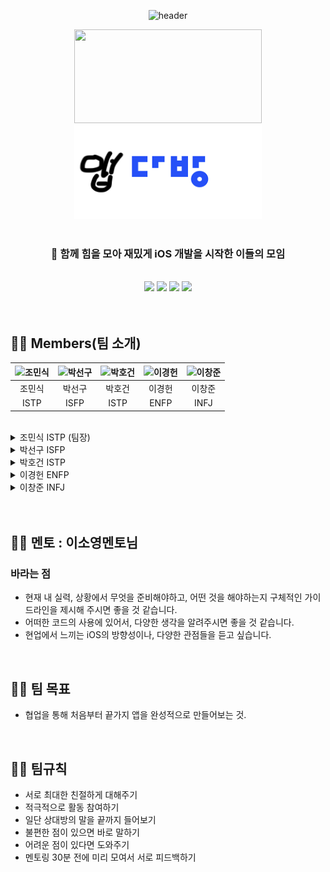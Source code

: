 <div align="center">

  ![header](https://capsule-render.vercel.app/api?type=waving&color=auto&height=200&section=header&text=Team7_AppDabang&nbsp;☕️)
  <div align="center">
    <img src = "https://github.com/APP-iOS3rd/Team7_AppDabang/assets/56242414/15323068-d84d-4058-b88e-e7d5d47afa3b" width="300" height="150" />
    <img src="https://github.com/APP-iOS3rd/Team7_AppDabang/blob/main/resume/logoimg.png?raw=true" alt="이미지" width="300" height="150" />
  </div>
  <br>
  
  ### 🍎 함께 힘을 모아 재밌게 iOS 개발을 시작한 이들의 모임
  
  <br>
  <a href="https://apps.apple.com/kr/app/xcode/id497799835?mt=12" style="text-decoration: none;">
    <img src="https://img.shields.io/badge/Xcode-147EFB?style=flat&logo=Xcode&logoColor=white" />
  </a>
  <a href="https://developer.apple.com/kr/swift/" style="text-decoration: none;">
    <img src="https://img.shields.io/badge/Swift-F05138?style=flat&logo=Swift&logoColor=white" />
  </a>
  <a href="" style="text-decoration: none;">
    <img src="https://img.shields.io/badge/GitHub-181717?style=flat&logo=GitHub&logoColor=white"/>
  </a>
  <a href="https://www.notion.so/7-3407b53edb674d36b0076c7196cd8cb9?pvs=4" style="text-decoration: none;">
    <img src="https://img.shields.io/badge/Notion-000000?style=flat&logo=Notion&logoColor=white" />
  </a>
</div>

</br>
</br>

## 👨‍💻 Members(팀 소개)

| <img src="https://avatars.githubusercontent.com/u/56242414?v=4" alt="조민식" width="50px" height="50px" /> | <img src="https://avatars.githubusercontent.com/u/101086750?v=4" alt="박선구" width="50px" height="50px" /> | <img src="https://avatars.githubusercontent.com/u/75073299?v=4" alt="박호건" width="50px" height="50px" /> | <img src="https://avatars.githubusercontent.com/u/83914919?v=4" alt="이경헌" width="50px" height="50px" /> | <img src="https://avatars.githubusercontent.com/u/109324421?v=4" alt="이창준" width="50px" height="50px" /> |
| :---: | :---: | :---: | :---: | :---: |
| <a href="https://github.com/mongsik98" style="text-decoration: none;">조민식</a> | <a href="https://github.com/Wegbereiterin" style="text-decoration: none;">박선구</a> | <a href="https://github.com/ghrjs1998" style="text-decoration: none;">박호건</a> | <a href="https://github.com/BOLTB0X" style="text-decoration: none;">이경헌</a> | <a href="https://github.com/Phangg" style="text-decoration: none;">이창준</a> |
| ISTP | ISFP | ISTP | ENFP | INFJ |

<br>

<details>
<summary>조민식 ISTP (팀장)</summary>

```
올해 3월에 컴퓨터공학과 학부를 갓 졸업한 취준생입니다. 

제가 직접 사용하는 아이폰 앱을 직접 만들어보면 재밌을 것 같아서 ios 공부를 시작하게되었습니다. 

저는 몇몇 악기들을 다룰 줄 알고, 맛있는 음식을 먹는 걸 좋아합니다.
```

</details>

<details>
<summary>박선구 ISFP</summary>

```
여행과 사진을 좋아하는 박선구입니다. 

올해 4학년 1학기를 마치고 휴학을 한 후 IOS 개발을 배우기 위해 공부를 시작하였습니다.

연령대 관계없이 사람들이 사용하기 편한 앱을 만드는 것이 목표입니다. 부족한 실력이지만 잘 부탁드리겠습니다. 
```

</details>

<details>
<summary>박호건 ISTP</summary>

```
안녕하세요 26살 박호건입니다.

프론트앤드 웹개발로 시작했지만 IOS 앱개발에 관심이 생겨 IOS앱스쿨을 신청하게 되었습니다.
```
</details>

<details>
<summary>이경헌 ENFP</summary>

```
차량부품회사에서 임베디드 분야를 조금 경험했다 iOS 개발로 전향하기 위해 노력하는 94년생 취준생입니다!

커피, 영화, 운동을 정말 좋아하고 사용하기 쉬운 앱을 만들어보고 싶습니다!

서로 열심해요!
```
</details>

<details>
<summary>이창준 INFJ</summary>

```
문과 (불어불문) 출신 + 조리사 4년 ..

→ 개발 [ 웹 → 안드로이드 → iOS ] 넘어왔습니다! 🔥

아이폰 15년차 앱등이입니다. 🍎 

음식, 옷, 음악 다 좋아합니다 😎
```
</details>

<br>
<br>

## 🧚‍♀️ 멘토 : 이소영멘토님
### 바라는 점

- 현재 내 실력, 상황에서 무엇을 준비해야하고, 어떤 것을 해야하는지 구체적인 가이드라인을 제시해 주시면 좋을 것 같습니다.
- 어떠한 코드의 사용에 있어서, 다양한 생각을 알려주시면 좋을 것 같습니다.
- 현업에서 느끼는 iOS의 방향성이나, 다양한 관점들을 듣고 싶습니다.

<br>

## 🧞‍♂️ 팀 목표
- 협업을 통해 처음부터 끝가지 앱을 완성적으로 만들어보는 것.

<br>

## 👮‍♂️ 팀규칙
- 서로 최대한 친절하게 대해주기
- 적극적으로 활동 참여하기
- 일단 상대방의 말을 끝까지 들어보기
- 불편한 점이 있으면 바로 말하기
- 어려운 점이 있다면 도와주기
- 멘토링 30분 전에 미리 모여서 서로 피드백하기
